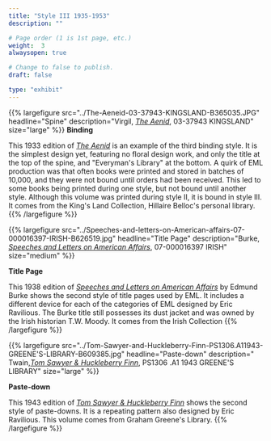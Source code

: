 ```yaml
---
title: "Style III 1935-1953"
description: ""

# Page order (1 is 1st page, etc.)
weight:  3
alwaysopen: true

# Change to false to publish.
draft: false

type: "exhibit"
---
```


{{% largefigure src="../The-Aeneid-03-37943-KINGSLAND-B365035.JPG" headline="Spine"
description="Virgil, [*The Aenid*](https://bc-primo.hosted.exlibrisgroup.com/primo-explore/fulldisplay?docid=ALMA-BC21378029070001021&context=L&vid=bclib_new&search_scope=lib_BURNS&tab=bcl_only&lang=en_US), 03-37943 KINGSLAND" size="large" %}}
**Binding**

This 1933 edition of [*The Aenid*](https://bc-primo.hosted.exlibrisgroup.com/primo-explore/fulldisplay?docid=ALMA-BC21378029070001021&context=L&vid=bclib_new&search_scope=lib_BURNS&tab=bcl_only&lang=en_US) is an example of the third binding style. It is the
simplest design yet, featuring no floral design work, and only the title at the top of the spine, and
"Everyman's Library" at the bottom. A quirk of EML production was that often books were
printed and stored in batches of 10,000, and they were not bound until orders had been received.
This led to some books being printed during one style, but not bound until another style.
Although this volume was printed during style II, it is bound in style III. It comes from the
King's Land Collection, Hillaire Belloc's personal library.
{{% /largefigure %}}

{{% largefigure src="../Speeches-and-letters-on-American-affairs-07-000016397-IRISH-B626519.jpg" headline="Title Page"
description="Burke, [*Speeches and Letters on American Affairs*](https://bc-primo.hosted.exlibrisgroup.com/primo-explore/fulldisplay?docid=ALMA-BC21324556240001021&context=L&vid=bclib_new&search_scope=lib_BURNS&tab=bcl_only&lang=en_US), 07-000016397 IRISH" size="medium" %}}

**Title Page**

This 1938 edition of [*Speeches and Letters on American Affairs*](https://bc-primo.hosted.exlibrisgroup.com/primo-explore/fulldisplay?docid=ALMA-BC21324556240001021&context=L&vid=bclib_new&search_scope=lib_BURNS&tab=bcl_only&lang=en_US) by Edmund Burke shows the
second style of title pages used by EML. It includes a different device for each of the categories
of EML designed by Eric Ravilious. The Burke title still possesses its dust jacket and was owned
by the Irish historian T.W. Moody. It comes from the Irish Collection
{{% /largefigure %}}

{{% largefigure src="../Tom-Sawyer-and-Huckleberry-Finn-PS1306.A11943-GREENE'S-LIBRARY-B609385.jpg" headline="Paste-down"
description=" Twain,[*Tom Sawyer & Huckleberry Finn*](https://bc-primo.hosted.exlibrisgroup.com/primo-explore/fulldisplay?docid=ALMA-BC21373248680001021&context=L&vid=bclib_new&search_scope=lib_BURNS&tab=bcl_only&lang=en_US), PS1306 .A1 1943 GREENE'S LIBRARY" size="large" %}}

**Paste-down**

This 1943 edition of [*Tom Sawyer & Huckleberry Finn*](https://bc-primo.hosted.exlibrisgroup.com/primo-explore/fulldisplay?docid=ALMA-BC21373248680001021&context=L&vid=bclib_new&search_scope=lib_BURNS&tab=bcl_only&lang=en_US) shows the second style of paste-downs. It is a repeating pattern also designed by Eric Ravilious. This volume comes from
Graham Greene's Library.
{{% /largefigure %}}
